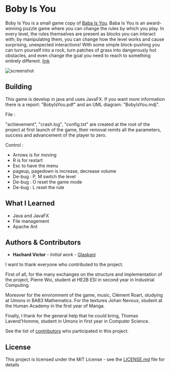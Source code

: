 # Boby Is You

Boby Is You is a small game copy of [Baba Is You](https://store.steampowered.com/app/736260/Baba_Is_You/). Baba Is You is an award-winning puzzle game where you can change the rules by which you play. In every level, the rules themselves are present as blocks you can interact with; by manipulating them, you can change how the level works and cause surprising, unexpected interactions! With some simple block-pushing you can turn yourself into a rock, turn patches of grass into dangerously hot obstacles, and even change the goal you need to reach to something entirely different. [link](https://store.steampowered.com/app/736260/Baba_Is_You/)

![screenshot](https://github.com/Glaskani/VictorHachard/blob/master/sample.gif)

## Building

This game is develop in java and uses JavaFX. If you want more information there is a report: "BobyIsYou.pdf" and an UML diagram: "BobyIsYou.mdj".

File :

"achievement", "crash.log", "config.txt" are created at the root of the project at first launch of the game, their removal remits all the parameters, success and advancement of the player to zero.

Control :

- Arrows is for moving
- R is for restart
- Esc to have the menu
- pageup, pagedown is increase, decrease volume
- De-bug : P, M switch the level
- De-bug : O reset the game mode
- De-bug : L reset the rule

## What I Learned

- Java and JavaFX
- File management
- Apache Ant

## Authors & Contributors

* **Hachard Victor** - *Initial work* - [Glaskani](https://github.com/VictorHachard)

I want to thank everyone who contributed to the project.

First of all, for the many exchanges on the structure and implementation of the project, Pierre Woi, student at HE2B ESI in second year in Industrial Computing.

Moreover for the environment of the game, music, Clément Roart, studying at Umons in BAB3 Mathematics. For the textures Johan Nevoux, student at the Human Academy in the first year of Manga.

Finally, I thank for the general help that he could bring, Thomas Lavend'Homme, student in Umons in first year in Computer Science.

See the list of [contributors](https://github.com/VictorHachard/BobyIsYou/graphs/contributors) who participated in this project.

## License

This project is licensed under the MIT License - see the [LICENSE.md](https://github.com/VictorHachard/BobyIsYou/blob/master/LICENSE) file for details

